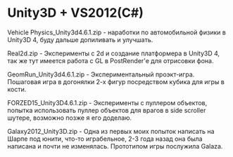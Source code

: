 # Unity3D + VS2012(C#)
Vehicle Physics_Unity3d4.6.1.zip - наработки по автомобильной физики в Unity3D 4, буду дальше допиливать и улучшать.

Real2d.zip - Эксперименты с 2d и создание платформера в Unity3D 4, так же тут имеется работа с GL в PostRender'е для отрисовки фона.

GeomRun_Unity3d4.6.1.zip - Экспериментальный проэкт-игра. Пошаговая игра в догонялки 2-х фигур посредством кубика для игры в кости.

FORZED15_Unity3D4.6.1.zip - Эксперименты с пуллером объектов, попытка использовать пуллер объектов для врагов в side scroller шутере, возможно позже я его доделаю.

Galaxy2012_Unity3D.zip - Одна из первых моих попыток написать на Шарпе под юнити, что-то играбельное, 2-3 года назад она была написана и почти не изменялась. Прототипом игры послужила Galaza.
